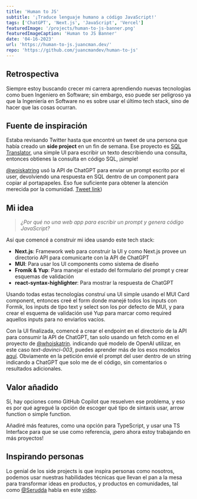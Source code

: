 ```yaml
---
title: 'Human to JS'
subtitle: '¡Traduce lenguaje humano a código JavaScript!'
tags: ['ChatGPT', 'Next.js', 'JavaScript', 'Vercel']
featuredImage: '/projects/human-to-js-banner.png'
featuredImageCaption: 'Human to JS Banner'
date: '04-16-2023'
url: 'https://human-to-js.juancman.dev/'
repo: 'https://github.com/juancmandev/human-to-js'
---
```


## Retrospectiva

Siempre estoy buscando crecer mi carrera aprendiendo nuevas tecnologías como buen Ingeniero en Software; sin embargo, eso puede ser peligroso ya que la Ingeniería en Software no es sobre usar el último tech stack, sino de hacer que las cosas ocurran.

## Fuente de inspiración

Estaba revisando Twitter hasta que encontré un tweet de una persona que había creado un **side project** en un fin de semana. Ese proyecto es [SQL Translator](https://www.sqltranslate.app/), una simple UI para escribir un texto describiendo una consulta, entonces obtienes la consulta en código SQL, ¡simple!

[@woiskatring](https://twitter.com/whoiskatrin?ref_src=twsrc%5Etfw%7Ctwcamp%5Etweetembed%7Ctwterm%5E1634973237829599233%7Ctwgr%5Eb49b9d28e6ea7383ef16ea3c8c6040656ff0c944%7Ctwcon%5Es1_&ref_url=https%3A%2F%2Fpublish.twitter.com%2F%3Fquery%3Dhttps3A2F2Ftwitter.com2Fwhoiskatrin2Fstatus2F1634973237829599233widget%3DTweet) usó la API de ChatGPT para enviar un prompt escrito por el user, devolviendo una respuesta en SQL dentro de un component para copiar al portapapeles. Eso fue suficiente para obtener la atención merecida por la comunidad. [Tweet link](https://twitter.com/whoiskatrin/status/1634973237829599233))

## Mi idea

> _¿Por qué no una web app para escribir un prompt y genera código JavaScript?_

Así que comencé a construir mi idea usando este tech stack:

- **Next.js**: Framework web para construir la UI y como Next.js provee un directorio API para comunicarte con la API de ChatGPT
- **MUI**: Para usar los UI components como sistema de diseño
- **Fromik & Yup**: Para manejar el estado del formulario del prompt y crear esquemas de validación
- **react-syntax-highlighter**: Para mostrar la respuesta de ChatGPT

Usando todas estas tecnologías construí una UI simple usando el MUI Card component, entonces creé el form donde manejé todos los inputs con Formik, los inputs de tipo text y select son los por defecto de MUI, y para crear el esquema de validación usé Yup para marcar como required aquellos inputs para no enviarlos vacíos.

Con la UI finalizada, comencé a crear el endpoint en el directorio de la API para consumir la API de ChatGPT, tan solo usando un fetch como en el proyecto de [@whoiskatrin](https://twitter.com/whoiskatrin?ref_src=twsrc%5Etfw%7Ctwcamp%5Etweetembed%7Ctwterm%5E1634973237829599233%7Ctwgr%5Eb49b9d28e6ea7383ef16ea3c8c6040656ff0c944%7Ctwcon%5Es1_&ref_url=https%3A%2F%2Fpublish.twitter.com%2F%3Fquery%3Dhttps3A2F2Ftwitter.com2Fwhoiskatrin2Fstatus2F1634973237829599233widget%3DTweet). indicando qué modelo de OpenAI utilizar, en este caso _text-davinci-003_, puedes aprender más de los esos modelos [aquí](https://platform.openai.com/docs/api-reference/models/list). Obviamente en la petición envié el prompt del user dentro de un string indicando a ChatGPT que solo me de el código, sin comentarios o resultados adicionales.

## Valor añadido

Sí, hay opciones como GitHub Copilot que resuelven ese problema, y eso es por qué agregué la opción de escoger qué tipo de sintaxis usar, arrow function o simple function.

Añadiré más features, como una opción para TypeScript, y usar una TS Interface para que se use como referencia, ¡pero ahora estoy trabajando en más proyectos!

## Inspirando personas

Lo genial de los side projects is que inspira personas como nosotros, podemos usar nuestras habilidades técnicas que llevan el pan a la mesa para transformar ideas en productos, y productos en comunidades, tal como [@Serudda](https://twitter.com/serudda) habla en este [video](https://www.youtube.com/watch?v=LXgPNdw8avI&t).
